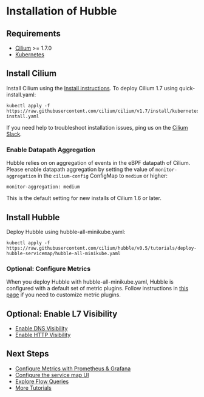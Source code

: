 # Installation of Hubble

## Requirements

 * [Cilium] >= 1.7.0
 * [Kubernetes]

## Install Cilium

Install Cilium using the [Install instructions]. To deploy Cilium 1.7 using quick-install.yaml:

    kubectl apply -f https://raw.githubusercontent.com/cilium/cilium/v1.7/install/kubernetes/quick-install.yaml

If you need help to troubleshoot installation issues, ping us on the
[Cilium Slack].

### Enable Datapath Aggregation

Hubble relies on on aggregation of events in the eBPF datapath of Cilium.
Please enable datapath aggregation by setting the value of
`monitor-aggregation` in the `cilium-config` ConfigMap to `medium` or higher:

    monitor-aggregation: medium

This is the default setting for new installs of Cilium 1.6 or later.

## Install Hubble

Deploy Hubble using hubble-all-minikube.yaml:

    kubectl apply -f https://raw.githubusercontent.com/cilium/hubble/v0.5/tutorials/deploy-hubble-servicemap/hubble-all-minikube.yaml

### Optional: Configure Metrics

When you deploy Hubble with hubble-all-minikube.yaml, Hubble is configured with a default set of metric plugins. Follow
instructions in [this page](metrics.md) if you need to customize metric plugins.

## Optional: Enable L7 Visibility

 * [Enable DNS Visibility](dns_visibility.md)
 * [Enable HTTP Visibility](http_visibility.md)

## Next Steps

 * [Configure Metrics with Prometheus & Grafana](../tutorials/deploy-hubble-and-grafana/)
 * [Configure the service map UI](../tutorials/deploy-hubble-servicemap/)
 * [Explore Flow Queries](../tutorials/explore-flow-queries/)
 * [More Tutorials](../tutorials/README.md)

[Install instructions]: http://docs.cilium.io/en/stable/gettingstarted/#installation
[Cilium Slack]: https://slack.cilium.io/
[Helm]: https://helm.sh/
[Kubernetes]: https://kubernetes.io/
[Cilium]: https://github.com/cilium/cilium
